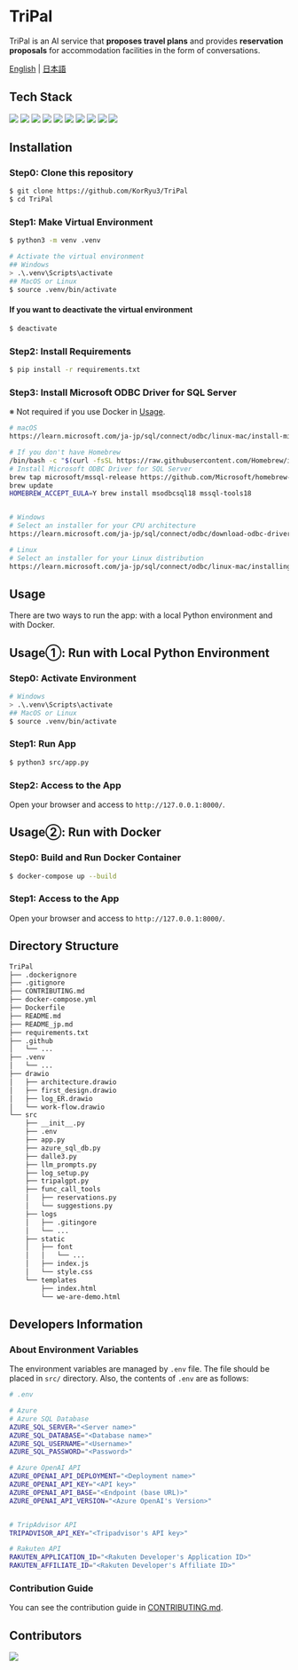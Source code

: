 # TriPal
TriPal is an AI service that **proposes travel plans** and provides **reservation proposals** for accommodation facilities in the form of conversations.

[English](./README.md) | [日本語](./README_jp.md)

## Tech Stack
<!-- シールド一覧 -->
<!-- https://shields.io/badges -->
<!-- https://simpleicons.org/ -->
<p style="display: inline">
    <!-- フロントエンド -->
    <img src="https://img.shields.io/badge/-HTML5-E34F26.svg?logo=html5&logoColor=white&style=for-the-badge">
    <img src="https://img.shields.io/badge/-CSS3-1572B6.svg?logo=css3&logoColor=white&style=for-the-badge">
    <img src="https://img.shields.io/badge/-JavaScript-F7DF1E.svg?logo=javascript&logoColor=black&style=for-the-badge">
    <img src="https://img.shields.io/badge/-Jinja2-B41717.svg?logo=jinja&logoColor=white&style=for-the-badge">
    <!-- バックエンド -->
    <img src="https://img.shields.io/badge/-Python-F2C63C.svg?logo=python&style=for-the-badge">
    <img src="https://img.shields.io/badge/-FastAPI-009688.svg?logo=fastapi&logoColor=0d0d0d&style=for-the-badge">
    <img src="https://img.shields.io/badge/-LangChain-000000.svg?logo=langchain&logoColor=white&style=for-the-badge">
    <!-- インフラ -->
    <img src="https://img.shields.io/badge/-Docker-1488C6.svg?logo=docker&style=for-the-badge">
    <img src="https://img.shields.io/badge/-github_actions-F9F9F9.svg?logo=github-actions&style=for-the-badge">
    <img src="https://img.shields.io/badge/-azure-0078D4.svg?logo=Microsoft-Azure&style=for-the-badge">
</p>

## Installation
### Step0: Clone this repository
```bash
$ git clone https://github.com/KorRyu3/TriPal
$ cd TriPal
```

### Step1: Make Virtual Environment
```bash
$ python3 -m venv .venv

# Activate the virtual environment
## Windows
> .\.venv\Scripts\activate
## MacOS or Linux
$ source .venv/bin/activate
```

#### If you want to deactivate the virtual environment
```bash
$ deactivate
```

### Step2: Install Requirements
```bash
$ pip install -r requirements.txt
```

### Step3: Install Microsoft ODBC Driver for SQL Server
※ Not required if you use Docker in [Usage](#usage②-run-with-docker).
```bash
# macOS
https://learn.microsoft.com/ja-jp/sql/connect/odbc/linux-mac/install-microsoft-odbc-driver-sql-server-macos?view=sql-server-ver16

# If you don't have Homebrew
/bin/bash -c "$(curl -fsSL https://raw.githubusercontent.com/Homebrew/install/master/install.sh)"
# Install Microsoft ODBC Driver for SQL Server
brew tap microsoft/mssql-release https://github.com/Microsoft/homebrew-mssql-release
brew update
HOMEBREW_ACCEPT_EULA=Y brew install msodbcsql18 mssql-tools18


# Windows
# Select an installer for your CPU architecture
https://learn.microsoft.com/ja-jp/sql/connect/odbc/download-odbc-driver-for-sql-server?view=sql-server-ver16

# Linux
# Select an installer for your Linux distribution
https://learn.microsoft.com/ja-jp/sql/connect/odbc/linux-mac/installing-the-microsoft-odbc-driver-for-sql-server?view=sql-server-ver16&tabs=alpine18-install%2Calpine17-install%2Cdebian8-install%2Credhat7-13-install%2Crhel7-offline
```

## Usage
There are two ways to run the app: with a local Python environment and with Docker.

## Usage①: Run with Local Python Environment
### Step0: Activate Environment
```bash
# Windows
> .\.venv\Scripts\activate
## MacOS or Linux
$ source .venv/bin/activate
```

### Step1: Run App
```bash
$ python3 src/app.py
```

### Step2: Access to the App
Open your browser and access to `http://127.0.0.1:8000/`.


## Usage②: Run with Docker
### Step0: Build and Run Docker Container
```bash
$ docker-compose up --build
```

### Step1: Access to the App
Open your browser and access to `http://127.0.0.1:8000/`.

## Directory Structure
```bash
TriPal
├── .dockerignore
├── .gitignore
├── CONTRIBUTING.md
├── docker-compose.yml
├── Dockerfile
├── README.md
├── README_jp.md
├── requirements.txt
├── .github
│   └── ...
├── .venv
│   └── ...
├── drawio
│   ├── architecture.drawio
│   ├── first_design.drawio
│   ├── log_ER.drawio
│   └── work-flow.drawio
└── src
    ├── __init__.py
    ├── .env
    ├── app.py
    ├── azure_sql_db.py
    ├── dalle3.py
    ├── llm_prompts.py
    ├── log_setup.py
    ├── tripalgpt.py
    ├── func_call_tools
    │   ├── reservations.py
    │   └── suggestions.py
    ├── logs
    │   ├── .gitingore
    │   └── ...
    ├── static
    │   ├── font
    │   │   └── ...
    │   ├── index.js
    │   └── style.css
    └── templates
        ├── index.html
        └── we-are-demo.html
```

## Developers Information

### About Environment Variables
The environment variables are managed by `.env` file.
The file should be placed in `src/` directory.
Also, the contents of `.env` are as follows:
```bash
# .env

# Azure
# Azure SQL Database
AZURE_SQL_SERVER="<Server name>"
AZURE_SQL_DATABASE="<Database name>"
AZURE_SQL_USERNAME="<Username>"
AZURE_SQL_PASSWORD="<Password>"

# Azure OpenAI API
AZURE_OPENAI_API_DEPLOYMENT="<Deployment name>"
AZURE_OPENAI_API_KEY="<API key>"
AZURE_OPENAI_API_BASE="<Endpoint (base URL)>"
AZURE_OPENAI_API_VERSION="<Azure OpenAI's Version>"


# TripAdvisor API
TRIPADVISOR_API_KEY="<Tripadvisor's API key>"

# Rakuten API
RAKUTEN_APPLICATION_ID="<Rakuten Developer's Application ID>"
RAKUTEN_AFFILIATE_ID="<Rakuten Developer's Affiliate ID>"
```

### Contribution Guide
You can see the contribution guide in [CONTRIBUTING.md](./CONTRIBUTING.md).

## Contributors
<!-- generateの仕方は https://contrib.rocks/preview を参照 -->
<a href="https://github.com/KorRyu3/TriPal/graphs/contributors">
  <img src="https://contrib.rocks/image?repo=KorRyu3/TriPal" />
</a>
